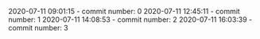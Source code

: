 2020-07-11 09:01:15 - commit number: 0
2020-07-11 12:45:11 - commit number: 1
2020-07-11 14:08:53 - commit number: 2
2020-07-11 16:03:39 - commit number: 3
